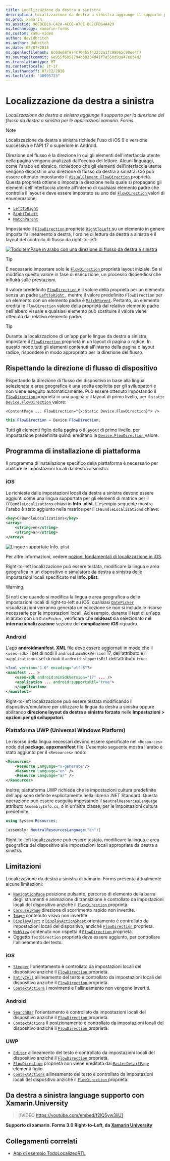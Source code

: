 ```yaml
---
title: Localizzazione da destra a sinistra
description: Localizzazione da destra a sinistra aggiunge il supporto per la direzione del flusso da destra a sinistra per le applicazioni xamarin. Forms.
ms.prod: xamarin
ms.assetid: 90E0CB16-C42A-4CC8-A70E-0C2CFB64A429
ms.technology: xamarin-forms
ms.custom: xamu-video
author: davidbritch
ms.author: dabritch
ms.date: 05/07/2018
ms.openlocfilehash: 6c0de68f974c704b5f43232a1fc98065c90ee4f7
ms.sourcegitcommit: 6e955f6851794d58334d41f7a550d93a47e834d2
ms.translationtype: MT
ms.contentlocale: it-IT
ms.lasthandoff: 07/12/2018
ms.locfileid: "38995723"
---
```

# <a name="right-to-left-localization"></a>Localizzazione da destra a sinistra

_Localizzazione da destra a sinistra aggiunge il supporto per la direzione del flusso da destra a sinistra per le applicazioni xamarin. Forms._

> [!NOTE]
> Localizzazione da destra a sinistra richiede l'uso di iOS 9 o versione successiva e l'API 17 o superiore in Android.

Direzione del flusso è la direzione in cui gli elementi dell'interfaccia utente nella pagina vengono analizzati dall'occhio del lettore. Alcuni linguaggi, come l'arabo ed ebraico, richiedono che gli elementi dell'interfaccia utente vengono disposti in una direzione di flusso da destra a sinistra. Ciò può essere ottenuto impostando il [ `VisualElement.FlowDirection` ](xref:Xamarin.Forms.VisualElement.FlowDirection) proprietà. Questa proprietà ottiene o imposta la direzione nella quale si propagano gli elementi dell'interfaccia utente all'interno di qualsiasi elemento padre che controlla il layout e deve essere impostato su uno dei [ `FlowDirection` ](xref:Xamarin.Forms.FlowDirection) valori di enumerazione:

- [`LeftToRight`](xref:Xamarin.Forms.FlowDirection.LeftToRight)
- [`RightToLeft`](xref:Xamarin.Forms.FlowDirection.RightToLeft)
- [`MatchParent`](xref:Xamarin.Forms.FlowDirection.MatchParent)

Impostando il [ `FlowDirection` ](xref:Xamarin.Forms.VisualElement.FlowDirection) proprietà [ `RightToLeft` ](xref:Xamarin.Forms.FlowDirection.RightToLeft) su un elemento in genere imposta l'allineamento a destra, l'ordine di lettura da destra a sinistra e il layout del controllo di flusso da right-to-left:

[![TodoItemPage in arabo con una direzione di flusso da destra a sinistra](rtl-images/TodoItemPage-Arabic.png "TodoItemPage in arabo con una direzione di flusso da destra a sinistra")](rtl-images/TodoItemPage-Arabic-Large.png#lightbox "TodoItemPage in arabo con una direzione di flusso da destra a sinistra")

> [!TIP]
> È necessario impostare solo le [ `FlowDirection` ](xref:Xamarin.Forms.VisualElement.FlowDirection) proprietà layout iniziale. Se si modifica questo valore in fase di esecuzione, un processo dispendiosi che influirà sulle prestazioni.

Il valore predefinito [ `FlowDirection` ](xref:Xamarin.Forms.VisualElement.FlowDirection) è il valore della proprietà per un elemento senza un padre [ `LeftToRight` ](xref:Xamarin.Forms.FlowDirection.LeftToRight), mentre il valore predefinito `FlowDirection` per un elemento con un elemento padre è [ `MatchParent`](xref:Xamarin.Forms.FlowDirection.MatchParent). Pertanto, un elemento eredita le `FlowDirection` valore della proprietà dal relativo elemento padre nell'albero visuale e qualsiasi elemento può sostituire il valore viene ottenuta dal relativo elemento padre.

> [!TIP]
> Durante la localizzazione di un'app per le lingue da destra a sinistra, impostare il [ `FlowDirection` ](xref:Xamarin.Forms.VisualElement.FlowDirection) proprietà in un layout di pagina o radice. In questo modo tutti gli elementi contenuti all'interno della pagina o layout radice, rispondere in modo appropriato per la direzione del flusso.

## <a name="respecting-device-flow-direction"></a>Rispettando la direzione di flusso di dispositivo

Rispettando la direzione di flusso del dispositivo in base alla lingua selezionata e area geografica è una scelta esplicita per gli sviluppatori e non viene eseguito automaticamente. Può essere ottenuto impostando il [ `FlowDirection` ](xref:Xamarin.Forms.VisualElement.FlowDirection) proprietà in una pagina o il layout di primo livello, per il `static` [ `Device.FlowDirection` ](xref:Xamarin.Forms.Device.FlowDirection) valore:

```xaml
<ContentPage ... FlowDirection="{x:Static Device.FlowDirection}"> />
```

```csharp
this.FlowDirection = Device.FlowDirection;
```

Tutti gli elementi figlio della pagina o il layout di primo livello, per impostazione predefinita quindi ereditano la [ `Device.FlowDirection` ](xref:Xamarin.Forms.Device.FlowDirection) valore.

## <a name="platform-setup"></a>Programma di installazione di piattaforma

Il programma di installazione specifico della piattaforma è necessario per abilitare le impostazioni locali da destra a sinistra.

### <a name="ios"></a>iOS

Le richieste dalle impostazioni locali da destra a sinistra devono essere aggiunti come una lingua supportata per gli elementi di matrice per il `CFBundleLocalizations` chiavi in **Info. plist**. L'esempio seguente mostra l'arabo è stato aggiunto nella matrice per il `CFBundleLocalizations` chiave:

```xml
<key>CFBundleLocalizations</key>
<array>
    <string>en</string>
    <string>ar</string>
</array>
```

![Lingue supportate Info. plist](rtl-images/ios-locales.png "Info. plist lingue supportate")

Per altre informazioni, vedere [nozioni fondamentali di localizzazione in iOS](https://docs.microsoft.com/en-gb/xamarin/ios/app-fundamentals/localization/#localization-basics-in-ios).

Right-to-left localizzazione può essere testata, modificare la lingua e area geografica in un dispositivo o simulatore da destra a sinistra delle impostazioni locali specificato nel **Info. plist**.

> [!WARNING]
> Si noti che quando si modifica la lingua e area geografica a delle impostazioni locali di right-to-left su iOS, qualsiasi [ `DatePicker` ](xref:Xamarin.Forms.DatePicker) visualizzazioni verranno generata un'eccezione se non si include le risorse necessarie per le impostazioni locali. Ad esempio, durante il test di un'app in arabo con un `DatePicker`, verificare che **mideast** sia selezionato nel **internazionalizzazione** sezione del **compilazione iOS** riquadro.

### <a name="android"></a>Android

L'app **androidmanifest. XML** file deve essere aggiornati in modo che il `<uses-sdk>` i set di nodi il `android:minSdkVersion` 17, dell'attributo e il `<application>` i set di nodi il `android:supportsRtl` dell'attributo `true`:

```xml
<?xml version="1.0" encoding="utf-8"?>
<manifest ... >
    <uses-sdk android:minSdkVersion="17" ... />
    <application ... android:supportsRtl="true">
    </application>
</manifest>
```

Right-to-left localizzazione può essere testata modificando il dispositivo/emulatore per utilizzare la lingua da destra a sinistra oppure abilitando **direzione layout da destra a sinistra forzato** nelle **Impostazioni > opzioni per gli sviluppatori**.

### <a name="universal-windows-platform-uwp"></a>Piattaforma UWP (Universal Windows Platform)

Le risorse della lingua necessari devono essere specificate nel `<Resources>` nodo del **package. appxmanifest** file. L'esempio seguente mostra l'arabo è stato aggiunto per il `<Resources>` nodo:

```xml
<Resources>
    <Resource Language="x-generate"/>
    <Resource Language="en" />
    <Resource Language="ar" />
</Resources>
```

Inoltre, piattaforma UWP richiede che le impostazioni cultura predefinite dell'app sono definite esplicitamente nella libreria .NET Standard. Questa operazione può essere eseguita impostando il `NeutralResourcesLanguage` attributo `AssemblyInfo.cs`, o in un'altra classe, per le impostazioni cultura predefinite:

```csharp
using System.Resources;

[assembly: NeutralResourcesLanguage("en")]
```

Right-to-left localizzazione può essere testata, modificare la lingua e area geografica del dispositivo alle impostazioni locali appropriate da destra a sinistra.

## <a name="limitations"></a>Limitazioni

Localizzazione da destra a sinistra di xamarin. Forms presenta attualmente alcune limitazioni:

- [`NavigationPage`](xref:Xamarin.Forms.NavigationPage) posizione pulsante, percorso di elemento della barra degli strumenti e animazione di transizione è controllato da impostazioni locali del dispositivo anziché il [ `FlowDirection` ](xref:Xamarin.Forms.VisualElement.FlowDirection) proprietà.
- [`CarouselPage`](xref:Xamarin.Forms.CarouselPage) direzione di scorrimento rapido non invertite.
- [`Image`](xref:Xamarin.Forms.Image) contenuto visivo non invertite.
- [`DisplayAlert`](xref:Xamarin.Forms.Page.DisplayAlert(System.String,System.String,System.String)) e [ `DisplayActionSheet` ](xref:Xamarin.Forms.Page.DisplayActionSheet(System.String,System.String,System.String,System.String[])) orientamento è controllato da impostazioni locali del dispositivo, anziché [ `FlowDirection` ](xref:Xamarin.Forms.VisualElement.FlowDirection) proprietà.
- [`WebView`](xref:Xamarin.Forms.WebView) contenuto non rispetta il [ `FlowDirection` ](xref:Xamarin.Forms.VisualElement.FlowDirection) proprietà.
- Oggetto `TextDirection` proprietà deve essere aggiunto, per controllare l'allineamento del testo.

### <a name="ios"></a>iOS

- [`Stepper`](xref:Xamarin.Forms.Stepper) l'orientamento è controllato da impostazioni locali del dispositivo anziché il [ `FlowDirection` ](xref:Xamarin.Forms.VisualElement.FlowDirection) proprietà.
- [`EntryCell`](xref:Xamarin.Forms.EntryCell) allineamento del testo è controllato da impostazioni locali del dispositivo anziché il [ `FlowDirection` ](xref:Xamarin.Forms.VisualElement.FlowDirection) proprietà.
- [`ContextActions`](xref:Xamarin.Forms.Cell.ContextActions) i movimenti e l'allineamento non vengono invertiti.

### <a name="android"></a>Android

- [`SearchBar`](xref:Xamarin.Forms.SearchBar) l'orientamento è controllato da impostazioni locali del dispositivo anziché il [ `FlowDirection` ](xref:Xamarin.Forms.VisualElement.FlowDirection) proprietà.
- [`ContextActions`](xref:Xamarin.Forms.Cell.ContextActions) il posizionamento è controllato da impostazioni locali del dispositivo anziché il [ `FlowDirection` ](xref:Xamarin.Forms.VisualElement.FlowDirection) proprietà.

### <a name="uwp"></a>UWP

- [`Editor`](xref:Xamarin.Forms.Editor) allineamento del testo è controllato da impostazioni locali del dispositivo anziché il [ `FlowDirection` ](xref:Xamarin.Forms.VisualElement.FlowDirection) proprietà.
- [`FlowDirection`](xref:Xamarin.Forms.VisualElement.FlowDirection) proprietà non viene ereditata dai [ `MasterDetailPage` ](xref:Xamarin.Forms.MasterDetailPage) elementi figlio.
- [`ContextActions`](xref:Xamarin.Forms.Cell.ContextActions) allineamento del testo è controllato da impostazioni locali del dispositivo anziché il [ `FlowDirection` ](xref:Xamarin.Forms.VisualElement.FlowDirection) proprietà.

## <a name="right-to-left-language-support-with-xamarinuniversity"></a>Da destra a sinistra language supporto con Xamarin.University

> [!VIDEO https://youtube.com/embed/f2lQ5yw3iiU]

**Supporto di xamarin. Forms 3.0 Right-to-Left, da [Xamarin University](https://university.xamarin.com/)**

## <a name="related-links"></a>Collegamenti correlati

- [App di esempio TodoLocalizedRTL](https://developer.xamarin.com/samples/xamarin-forms/TodoLocalizedRTL/)
